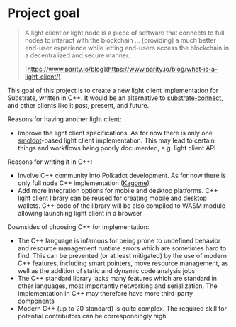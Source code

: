 # Project goal

> A light client or light node is a piece of software that connects to full nodes to interact with the blockchain ... [providing] a much better end-user experience while letting end-users access the blockchain in a decentralized and secure manner.
>
> [https://www.parity.io/blog](https://www.parity.io/blog/what-is-a-light-client/)

This goal of this project is to create a new light client implementation for Substrate, written in C++. It would be an alternative to [substrate-connect](https://wiki.polkadot.network/docs/build-substrate), and other clients like it past, present, and future.

Reasons for having another light client:

- Improve the light client specifications. As for now there is only one [smoldot](https://github.com/paritytech/smoldot)-based light client implementation. This may lead to certain things and workflows being poorly documented, e.g. light client API

Reasons for writing it in C++:
- Involve C++ community into Polkadot development. As for now there is only full node C++ implementation ([Kagome](https://github.com/soramitsu/kagome))
- Add more integration options for mobile and desktop platforms. C++ light client library can be reused for creating mobile and desktop wallets. C++ code of the library will be also compiled to WASM module allowing launching light client in a browser

Downsides of choosing C++ for implementation:
- The C++ language is infamous for being prone to undefined behavior and resource management runtime errors which are sometimes hard to find. This can be prevented (or at least mitigated) by the use of modern C++ features, including smart pointers, move resource management, as well as the addition of static and dynamic code analysis jobs
- The C++ standard library lacks many features which are standard in other languages, most importantly networking and serialization. The implementation in C++ may therefore have more third-party components
- Modern C++ (up to 20 standard) is quite complex. The required skill for potential contributors can be correspondingly high
